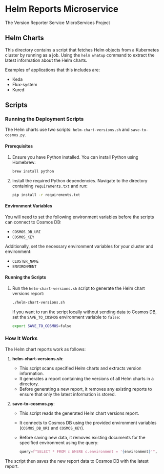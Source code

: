# Helm Reports Microservice

The Version Reporter Service MicroServices Project

## Helm Charts

This directory contains a script that fetches Helm objects from a Kubernetes cluster by running as a job. Using the `helm whatup` command to extract the latest information about the Helm charts.

Examples of applications that this includes are:

- Keda
- Flux-system
- Kured

## Scripts

### Running the Deployment Scripts

The Helm charts use two scripts: `helm-chart-versions.sh` and `save-to-cosmos.py`.

#### Prerequisites

1. Ensure you have Python installed. You can install Python using Homebrew:

    ```sh
    brew install python
    ```

2. Install the required Python dependencies. Navigate to the directory containing `requirements.txt` and run:

    ```sh
    pip install -r requirements.txt
    ```

#### Environment Variables

You will need to set the following environment variables before the scripts can connect to Cosmos DB:

- `COSMOS_DB_URI`
- `COSMOS_KEY`

Additionally, set the necessary environment variables for your cluster and environment:

- `CLUSTER_NAME`
- `ENVIRONMENT`

#### Running the Scripts

1. Run the `helm-chart-versions.sh` script to generate the Helm chart versions report:

    ```sh
    ./helm-chart-versions.sh
    ```

    If you want to run the script locally without sending data to Cosmos DB, set the `SAVE_TO_COSMOS` environment variable to `false`:

    ```sh
    export SAVE_TO_COSMOS=false
    ```

### How It Works

The Helm chart reports work as follows:

1. **helm-chart-versions.sh**:
    - This script scans specified Helm charts and extracts version information.
    - It generates a report containing the versions of all Helm charts in a directory.
    - Before generating a new report, it removes any existing reports to ensure that only the latest information is stored.

2. **save-to-cosmos.py**:
    - This script reads the generated Helm chart versions report.
    - It connects to Cosmos DB using the provided environment variables (`COSMOS_DB_URI` and `COSMOS_KEY`).
    - Before saving new data, it removes existing documents for the specified environment using the query:

        ```python
        query=f"SELECT * FROM c WHERE c.environment = '{environment}'",
        ```

The script then saves the new report data to Cosmos DB with the latest report.